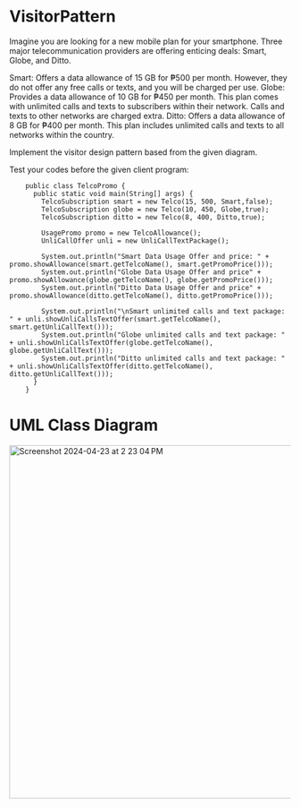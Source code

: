 # VisitorPattern

Imagine you are looking for a new mobile plan for your smartphone. Three major telecommunication providers are offering enticing deals: Smart, Globe, and Ditto.

Smart: Offers a data allowance of 15 GB for ₱500 per month. However, they do not offer any free calls or texts, and you will be charged per use.
Globe: Provides a data allowance of 10 GB for ₱450 per month. This plan comes with unlimited calls and texts to subscribers within their network. Calls and texts to other networks are charged extra.
Ditto: Offers a data allowance of 8 GB for ₱400 per month. This plan includes unlimited calls and texts to all networks within the country.

Implement the visitor design pattern based from the given diagram.

Test your codes before the given client program:

        public class TelcoPromo {
          public static void main(String[] args) {
            TelcoSubscription smart = new Telco(15, 500, Smart,false);
            TelcoSubscription globe = new Telco(10, 450, Globe,true);
            TelcoSubscription ditto = new Telco(8, 400, Ditto,true);
        
            UsagePromo promo = new TelcoAllowance();
            UnliCallOffer unli = new UnliCallTextPackage();    
        
            System.out.println("Smart Data Usage Offer and price: " + promo.showAllowance(smart.getTelcoName(), smart.getPromoPrice()));
            System.out.println("Globe Data Usage Offer and price" + promo.showAllowance(globe.getTelcoName(), globe.getPromoPrice()));
            System.out.println("Ditto Data Usage Offer and price" + promo.showAllowance(ditto.getTelcoName(), ditto.getPromoPrice()));
        
            System.out.println("\nSmart unlimited calls and text package: " + unli.showUnliCallsTextOffer(smart.getTelcoName(), smart.getUnliCallText()));
            System.out.println("Globe unlimited calls and text package: " + unli.showUnliCallsTextOffer(globe.getTelcoName(), globe.getUnliCallText()));
            System.out.println("Ditto unlimited calls and text package: " + unli.showUnliCallsTextOffer(ditto.getTelcoName(), ditto.getUnliCallText()));
          }
        }


# UML Class Diagram
<img width="631" alt="Screenshot 2024-04-23 at 2 23 04 PM" src="https://github.com/LanceLetran/VisitorPattern/assets/142746735/4ec22f97-c9bc-483e-8509-c77a88f7932f">

